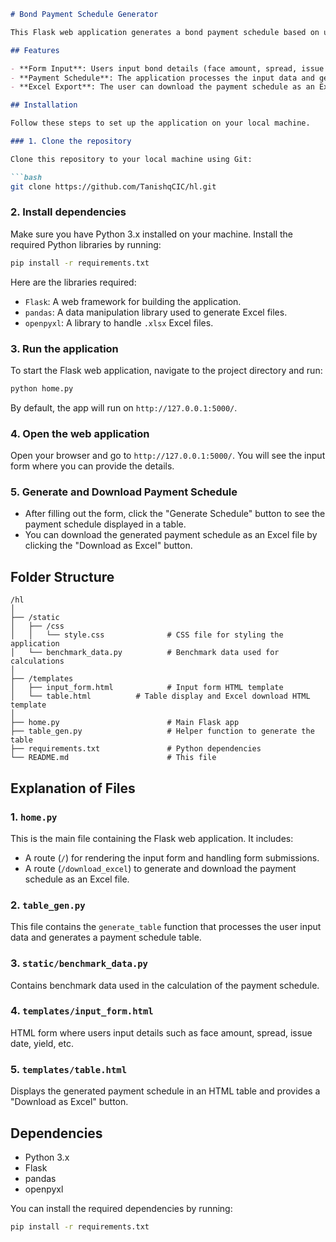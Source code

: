 ```markdown
# Bond Payment Schedule Generator

This Flask web application generates a bond payment schedule based on user inputs, such as face amount, spread, issue date, yield, first payment date, and maturity date. The user can download the generated payment schedule as an Excel file.

## Features

- **Form Input**: Users input bond details (face amount, spread, issue date, yield, first payment date, maturity date) via a form.
- **Payment Schedule**: The application processes the input data and generates a bond payment schedule table.
- **Excel Export**: The user can download the payment schedule as an Excel file.

## Installation

Follow these steps to set up the application on your local machine.

### 1. Clone the repository

Clone this repository to your local machine using Git:

```bash
git clone https://github.com/TanishqCIC/hl.git
```

### 2. Install dependencies

Make sure you have Python 3.x installed on your machine. Install the required Python libraries by running:

```bash
pip install -r requirements.txt
```

Here are the libraries required:

- `Flask`: A web framework for building the application.
- `pandas`: A data manipulation library used to generate Excel files.
- `openpyxl`: A library to handle `.xlsx` Excel files.

### 3. Run the application

To start the Flask web application, navigate to the project directory and run:

```bash
python home.py
```

By default, the app will run on `http://127.0.0.1:5000/`.

### 4. Open the web application

Open your browser and go to `http://127.0.0.1:5000/`. You will see the input form where you can provide the details.

### 5. Generate and Download Payment Schedule

- After filling out the form, click the "Generate Schedule" button to see the payment schedule displayed in a table.
- You can download the generated payment schedule as an Excel file by clicking the "Download as Excel" button.

## Folder Structure

```
/hl
│
├── /static
│   ├── /css
│   │   └── style.css              # CSS file for styling the application
│   └── benchmark_data.py          # Benchmark data used for calculations
│
├── /templates
│   ├── input_form.html            # Input form HTML template
│   └── table.html          # Table display and Excel download HTML template
│
├── home.py                        # Main Flask app
├── table_gen.py                   # Helper function to generate the table
├── requirements.txt               # Python dependencies
└── README.md                      # This file
```

## Explanation of Files

### 1. `home.py`

This is the main file containing the Flask web application. It includes:

- A route (`/`) for rendering the input form and handling form submissions.
- A route (`/download_excel`) to generate and download the payment schedule as an Excel file.

### 2. `table_gen.py`

This file contains the `generate_table` function that processes the user input data and generates a payment schedule table.

### 3. `static/benchmark_data.py`

Contains benchmark data used in the calculation of the payment schedule.

### 4. `templates/input_form.html`

HTML form where users input details such as face amount, spread, issue date, yield, etc.

### 5. `templates/table.html`

Displays the generated payment schedule in an HTML table and provides a "Download as Excel" button.

## Dependencies

- Python 3.x
- Flask
- pandas
- openpyxl

You can install the required dependencies by running:

```bash
pip install -r requirements.txt
```

